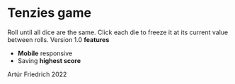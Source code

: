 # Tenzies game

Roll until all dice are the same. Click each die to freeze it at its current value between rolls.
Version 1.0 **features**
- **Mobile** responsive
- Saving **highest score**


Artúr Friedrich 2022
